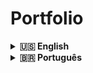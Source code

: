 # Portfolio

<details>
  <summary markdown="span"><strong>🇺🇸 English</strong></summary><br />

<strong>
This is a personal portfolio project designed to highlight my skills and experiences.

Using JavaScript, HTML5, CSS3, React-Bootstrap, this project was created to provide a comprehensive overview of my work and professional achievements.

This project aims to provide potential employers and employees with a clear view of my technical skills, superior projects and professional achievements.

You can explore my projects, check my skills and contact me directly through the portfolio.

Contributions and feedback are always welcome! If you have any suggestions to improve the portfolio or find any problems, feel free to open an issue.

I hope that my portfolio will be useful to present my work and experience. Thanks for visiting!
</strong>

[Click here](https://ruanportella.dev/) to check out the final version of the project on your browser.
<br />
</details>

<details>
  <summary markdown="span"><strong>🇧🇷 Português</strong></summary><br />


<strong>
Esse é um projeto de portfolio pessoal desenvolvido para destacar minhas habilidades e experiências.

Utilizando JavaScript, HTML5, CSS3, React-Bootstrap este projeto foi criado para fornecer uma visão abrangente do meu trabalho e conquistas profissionais.

Este projeto tem o objetivo de fornecer aos potenciais empregadores e colaboradores uma visão clara das minhas habilidades técnicas, projetos anteriores e conquistas profissionais.

Você pode explorar meus projetos, verificar minhas habilidades e entrar em contato comigo diretamente por meio do portfolio.

Contribuições e feedback são sempre bem-vindos! Se você tiver alguma sugestão para melhorar o portfolio ou encontrar algum problema, sinta-se à vontade para abrir uma issue.

Espero que meu portfolio seja útil para apresentar meu trabalho e experiência. Obrigado por visitar!
</strong>

[Clique aqui](https://ruanportella.dev/) para conferir a versão final do projeto no seu navegador.
<br />
</details>